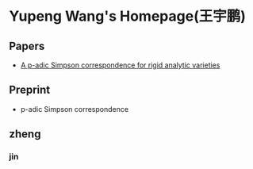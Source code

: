 # Yupeng Wang's Homepage(王宇鹏)

## Papers
- [A p-adic Simpson correspondence for rigid analytic varieties](https://msp.org/ant/2023/17-8/p04.xhtml)

## Preprint
- p-adic Simpson correspondence
## zheng
### jin

